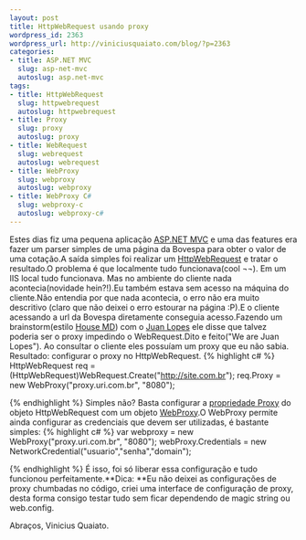 ```yaml
--- 
layout: post
title: HttpWebRequest usando proxy
wordpress_id: 2363
wordpress_url: http://viniciusquaiato.com/blog/?p=2363
categories: 
- title: ASP.NET MVC
  slug: asp-net-mvc
  autoslug: asp.net-mvc
tags: 
- title: HttpWebRequest
  slug: httpwebrequest
  autoslug: httpwebrequest
- title: Proxy
  slug: proxy
  autoslug: proxy
- title: WebRequest
  slug: webrequest
  autoslug: webrequest
- title: WebProxy
  slug: webproxy
  autoslug: webproxy
- title: WebProxy C#
  slug: webproxy-c
  autoslug: webproxy-c#
---
```

Estes dias fiz uma pequena aplicação [ASP.NET MVC](http://viniciusquaiato.com/blog/category/dotnet/asp-net-dotnet/asp-net-mvc/) e uma das features era fazer um parser simples de uma página da Bovespa para obter o valor de uma cotação.A saída simples foi realizar um [HttpWebRequest](http://msdn.microsoft.com/pt-br/library/system.net.httpwebrequest.aspx) e tratar o resultado.O problema é que localmente tudo funcionava(cool ¬¬). Em um IIS local tudo funcionava. Mas no ambiente do cliente nada acontecia(novidade hein?!).Eu também estava sem acesso na máquina do cliente.Não entendia por que nada acontecia, o erro não era muito descritivo (claro que não deixei o erro estourar na página :P).E o cliente acessando a url da Bovespa diretamente conseguia acesso.Fazendo um brainstorm(estilo [House MD](http://pt.wikipedia.org/wiki/House,_M.D.)) com o [Juan Lopes](http://twitter.com/juanplopes) ele disse que talvez poderia ser o proxy impedindo o WebRequest.Dito e feito("We are Juan Lopes"). Ao consultar o cliente eles possuíam um proxy que eu não sabia. Resultado: configurar o proxy no HttpWebRequest.
{% highlight c# %}
HttpWebRequest req = (HttpWebRequest)WebRequest.Create("http://site.com.br");
    req.Proxy = new WebProxy("proxy.uri.com.br", "8080");
    
{% endhighlight %}
Simples não? Basta configurar a [propriedade Proxy](http://msdn.microsoft.com/pt-br/library/system.net.httpwebrequest.proxy.aspx) do objeto HttpWebRequest com um objeto [WebProxy](http://msdn.microsoft.com/en-us/library/system.net.webproxy.aspx).O WebProxy permite ainda configurar as credenciais que devem ser utilizadas, é bastante simples:
{% highlight c# %}
var webproxy = new WebProxy("proxy.uri.com.br", "8080");
    webProxy.Credentials = new NetworkCredential("usuario","senha","domain");
    
{% endhighlight %}
É isso, foi só liberar essa configuração e tudo funcionou perfeitamente.**Dica: **Eu não deixei as configurações de proxy chumbadas no código, criei uma interface de configuração de proxy, desta forma consigo testar tudo sem ficar dependendo de magic string ou web.config.

Abraços,
Vinicius Quaiato.
